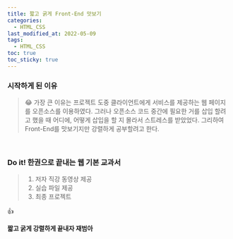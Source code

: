 ```yaml
---
title: 짧고 굵게 Front-End 맛보기 
categories:
  - HTML_CSS
last_modified_at: 2022-05-09
tags:
  - HTML_CSS
toc: true
toc_sticky: true
---
```



### 시작하게 된 이유 

> :joy: 가장 큰 이유는 프로젝트 도중 클라이언트에게 서비스를 제공하는 웹 페이지를 오픈소스를 이용하였다. 그러나 오픈소스 코드 중간에 필요한 거를 삽입 할려고 했을 때 어디에, 어떻게 삽입을 할 지 몰라서 스트레스를 받았었다. 그리하여 Front-End를 맛보기지만 강렬하게 공부할려고 한다. 
<br/>

### Do it! 한권으로 끝내는 웹 기본 교과서 

> 1. 저자 직강 동영상 제공 
> 2. 실습 파일 제공     
> 3. 최종 프로젝트 

:+1:

**짧고 굵게 강렬하게 끝내자 재범아** 
